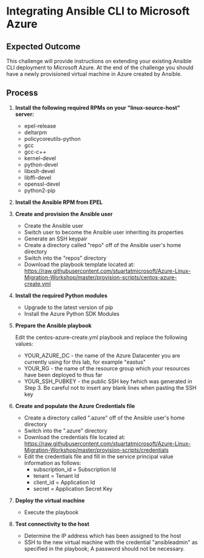 # Integrating Ansible CLI to Microsoft Azure

## Expected Outcome

This challenge will provide instructions on extending your existing Ansible CLI deployment to Microsoft Azure. At the end of the challenge you should have a newly provisioned virtual machine in Azure created by Ansible.

## Process

1. <strong>Install the following required RPMs on your "linux-source-host" server:</strong>

    * epel-release 
    * deltarpm
    * policycoreutils-python
    * gcc
    * gcc-c++
    * kernel-devel
    * python-devel
    * libxslt-devel
    * libffi-devel
    * openssl-devel
    * python2-pip

2. <strong>Install the Ansible RPM from EPEL</strong>

3. <strong>Create and provision the Ansible user</strong>

    * Create the Ansible user
    * Switch user to become the Ansible user inheriting its properties
    * Generate an SSH keypair
    * Create a directory called "repo" off of the Ansible user's home directory
    * Switch into the "repos" directory
    * Download the playbook template located at: https://raw.githubusercontent.com/stuartatmicrosoft/Azure-Linux-Migration-Workshop/master/provision-scripts/centos-azure-create.yml

4. <strong>Install the required Python modules</strong>

    * Upgrade to the latest version of pip
    * Install the Azure Python SDK Modules

5. <strong>Prepare the Ansible playbook</strong>

    Edit the centos-azure-create.yml playbook and replace the following values:

    * YOUR_AZURE_DC   - the name of the Azure Datacenter you are currently using for this lab, for example "eastus"
    * YOUR_RG         - the name of the resource group which your resources have been deployed to thus far
    * YOUR_SSH_PUBKEY - the public SSH key fwhich was generated in Step 3. Be careful not to insert any blank lines when pasting the SSH key

6. <strong>Create and populate the Azure Credentials file</strong>

    * Create a directory called ".azure" off of the Ansible user's home directory
    * Switch into the ".azure" directory
    * Download the credentials file located at: https://raw.githubusercontent.com/stuartatmicrosoft/Azure-Linux-Migration-Workshop/master/provision-scripts/credentials
    * Edit the credentials file and fill in the service principal value information as follows:
        * subscription_id = Subscription Id
        * tenant = Tenant Id
        * client_id = Application Id
        * secret = Application Secret Key

7. <strong>Deploy the virtual machine</strong>

    * Execute the playbook

8. <strong>Test connectivity to the host</strong>

    * Determine the IP address which has been assigned to the host
    * SSH to the new virtual machine with the credential "ansibleadmin" as specified in the playbook; A password should not be necessary.

